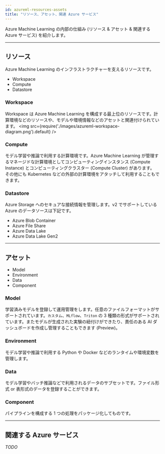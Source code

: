 ```yaml
---
id: azureml-resources-assets
title: "リソース、アセット、関連 Azure サービス"
---
```


Azure Machine Learning の内部の仕組み (リソース & アセット & 関連する Azure サービス) を紹介します。

---

## リソース
Azure Machine Learning のインフラストラクチャーを支えるリソースです。

- Workspace
- Compute
- Datastore

### Workspace

Workspace は Azure Machine Learning を構成する最上位のリソースです。計算環境などのリソースや、モデルや環境情報などのアセットと関連付けられています。
<img src={require('./images/azureml-workspace-diagram.png').default} /><br />


### Compute
モデル学習や推論で利用する計算環境です。Azure Machine Learning が管理するマネージドな計算環境としてコンピューティングインスタンス (Compute Instance) とコンピューティングクラスター (Compute Cluster) があります。 その他にも Kubernetes などの外部の計算環境をアタッチして利用することもできます。

### Datastore
Azure Storage へのセキュアな接続情報を管理します。v2 でサポートしている Azure のデータソースは下記です。

- Azure Blob Container
- Azure File Share
- Azure Data Lake
- Azure Data Lake Gen2


---

## アセット

- Model
- Environment
- Data
- Component



### Model
学習済みモデルを登録して運用管理をします。任意のファイルフォーマットがサポートされています。`カスタム`、`MLflow`、`Triton` の 3 種類の形式がサポートされています。またモデルが生成された実験の紐付けができたり、責任のある AI ダッシュボードを作成し管理することもできます (Preview)。

### Environment
モデル学習や推論で利用する Python や Docker などのランタイムや環境変数を管理します。

### Data
モデル学習やバッチ推論などで利用されるデータのサブセットです。ファイル形式 or 表形式のデータを登録することができます。

### Component
パイプラインを構成する 1 つの処理をパッケージ化してものです。


---

## 関連する Azure サービス

_TODO_